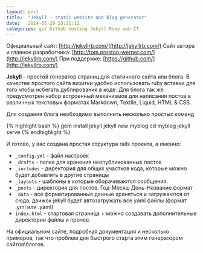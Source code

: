 ```yaml
---
layout: post
title:  "Jekyll - static website and blog generator"
date:   2014-05-29 23:21:11
categories: git Github hosting Jekyll Ruby web IT
---
```

Официальный сайт: [http://jekyllrb.com/](http://jekyllrb.com/)
Сайт автора и главное разработчика: [http://tom.preston-werner.com/](http://jekyllrb.com/)
При поддержке: [https://github.com/](http://jekyllrb.com/)

**Jekyll** - простой генератор страниц для статичного сайта или блога.
В качестве простого сайта визитки удобно использовать ruby вставки для того чтобы исбегать дублирования в коде. Для блога так же предусмотрен набор встроенный механизмов для написания постов в различных текстовых форматах Markdown, Textile, Liquid, HTML & CSS.


Для создания блога необходимо выполнить несколько простых команд

{% highlight bash %}
gem install jekyll
jekyll new myblog
cd myblog
jekyll serve
{% endhighlight %}

И готово, у вас создана простая структура rails проекта, а именно:

 - `_config.yml` - файл настроек
 - `_drafts` - папка для хранения неопубликованных постов
 - `_includes` - директория для общих участков кода, которые можно будет добавлять в другие страницы
 - `_layouts` - шаблоны в которые оборачиваются сообщения.
 - `_posts` - директория для постов. Год-Месяц-День-Название.формат
 - `_data` - все форматированные данные храняться и загружаются от сюда, движок jekyll будет автозагружать все yaml файлы (формат .yml или .yaml)
 - `index.html` - стартовая страница + можно создавать дополнительные директории файлы и прочее.

На официальном сайте, подробная документация и несколько примеров, так что проблем для быстрого старта этим генератором сайтов\блогов. 